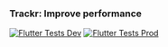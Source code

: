 ### Trackr: Improve performance

[![Flutter Tests Dev](https://github.com/theartofnonso/trackr-app/actions/workflows/flutter_tests.yml/badge.svg?branch=dev)](https://github.com/theartofnonso/trackr-app/actions/workflows/flutter_tests.yml)
[![Flutter Tests Prod](https://github.com/theartofnonso/trackr-app/actions/workflows/flutter_tests.yml/badge.svg?branch=prod)](https://github.com/theartofnonso/trackr-app/actions/workflows/flutter_tests.yml)